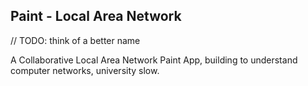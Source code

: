 Paint - Local Area Network 
---
// TODO: think of a better name

A Collaborative Local Area Network Paint App, building to understand computer networks, university slow.
